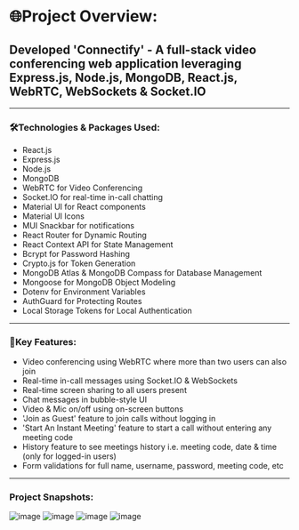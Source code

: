 # 🌐Project Overview:

## Developed 'Connectify' - A full-stack video conferencing web application leveraging  Express.js, Node.js, MongoDB, React.js, WebRTC, WebSockets & Socket.IO

***

### 🛠️Technologies & Packages Used:
- React.js
- Express.js
- Node.js
- MongoDB
- WebRTC for Video Conferencing
- Socket.IO for real-time in-call chatting
- Material UI for React components
- Material UI Icons
- MUI Snackbar for notifications
- React Router for Dynamic Routing
- React Context API for State Management 
- Bcrypt for Password Hashing
- Crypto.js for Token Generation
- MongoDB Atlas & MongoDB Compass for Database Management
- Mongoose for MongoDB Object Modeling 
- Dotenv for Environment Variables
- AuthGuard for Protecting Routes
- Local Storage Tokens for Local Authentication

---

### 🌟Key Features:
- Video conferencing using WebRTC where more than two users can also join
- Real-time in-call messages using Socket.IO & WebSockets
- Real-time screen sharing to all users present
- Chat messages in bubble-style UI
- Video & Mic on/off using on-screen buttons
- 'Join as Guest' feature to join calls without logging in
- 'Start An Instant Meeting' feature to start a call without entering any meeting code
- History feature to see meetings history i.e. meeting code, date & time (only for logged-in users)
- Form validations for full name, username, password, meeting code, etc

---

### Project Snapshots:

![image](https://github.com/user-attachments/assets/f67adafd-1238-445a-98ef-61d90265ffc7)
![image](https://github.com/user-attachments/assets/8de6adc2-7fc3-4a35-86da-a0042c947daf)
![image](https://github.com/user-attachments/assets/c1bcd4d2-4c75-47b1-88f8-8eba73c800d3)
![image](https://github.com/user-attachments/assets/3f463a5b-f284-4b91-aab7-ec6ce52cf75c)




